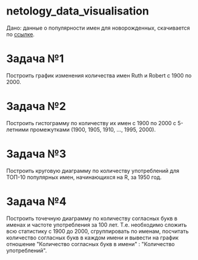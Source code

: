 # netology_data_visualisation

Дано: данные о популярности имен для новорожденных, скачивается по [ссылке](https://www.ssa.gov/oact/babynames/names.zip).

# Задача №1

Построить график изменения количества имен Ruth и Robert с 1900 по 2000.

# Задача №2

Построить гистограмму по количеству их имен с 1900 по 2000 с 5-летними промежутками (1900, 1905, 1910, …, 1995, 2000).

# Задача №3

Построить круговую диаграмму по количеству употреблений для ТОП-10 популярных имен, начинающихся на R, за 1950 год.

# Задача №4

Построить точечную диаграмму по количеству согласных букв в именах и частоте употребления за 100 лет. Т.е. необходимо сложить всю статистику с 1900 до 2000, сгруппировать по именам, посчитать количество согласных букв в каждом имени и вывести на график отношение "Количество согласных букв в имени" : "Количество употреблений".
